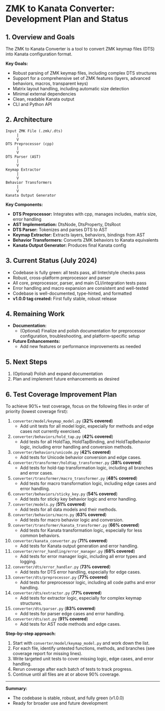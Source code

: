 # ZMK to Kanata Converter: Development Plan and Status

## 1. Overview and Goals

The ZMK to Kanata Converter is a tool to convert ZMK keymap files (DTS) into Kanata configuration format.

**Key Goals:**
- Robust parsing of ZMK keymap files, including complex DTS structures
- Support for a comprehensive set of ZMK features (layers, advanced behaviors, macros, transparent keys)
- Matrix layout handling, including automatic size detection
- Minimal external dependencies
- Clean, readable Kanata output
- CLI and Python API

## 2. Architecture

```
Input ZMK File (.zmk/.dts)
     |
     V
DTS Preprocessor (cpp)
     |
     V
DTS Parser (AST)
     |
     V
Keymap Extractor
     |
     V
Behavior Transformers
     |
     V
Kanata Output Generator
```

**Key Components:**
- **DTS Preprocessor:** Integrates with cpp, manages includes, matrix size, error handling
- **AST Implementation:** DtsNode, DtsProperty, DtsRoot
- **DTS Parser:** Tokenizes and parses DTS to AST
- **Keymap Extractor:** Extracts layers, behaviors, bindings from AST
- **Behavior Transformers:** Converts ZMK behaviors to Kanata equivalents
- **Kanata Output Generator:** Produces final Kanata config

## 3. Current Status (July 2024)

- Codebase is fully green: all tests pass, all linter/style checks pass
- Robust, cross-platform preprocessor and parser
- All core, preprocessor, parser, and main CLI/integration tests pass
- Error handling and macro expansion are consistent and well-tested
- Codebase is well-documented, type-hinted, and formatted
- **v1.0.0 tag created:** First fully stable, robust release

## 4. Remaining Work

- **Documentation:**
    - (Optional) Finalize and polish documentation for preprocessor configuration, troubleshooting, and platform-specific setup
- **Future Enhancements:**
    - Add new features or performance improvements as needed

## 5. Next Steps

1. (Optional) Polish and expand documentation
2. Plan and implement future enhancements as desired

## 6. Test Coverage Improvement Plan

To achieve 90%+ test coverage, focus on the following files in order of priority (lowest coverage first):

1. `converter/model/keymap_model.py` (**32% covered**)
   - Add unit tests for all model logic, especially for methods and edge cases not currently exercised.
2. `converter/behaviors/hold_tap.py` (**42% covered**)
   - Add tests for all HoldTap, HoldTapBinding, and HoldTapBehavior logic, including error handling and conversion methods.
3. `converter/behaviors/unicode.py` (**42% covered**)
   - Add tests for Unicode behavior conversion and edge cases.
4. `converter/transformer/holdtap_transformer.py` (**38% covered**)
   - Add tests for hold-tap transformation logic, including all branches and error cases.
5. `converter/transformer/macro_transformer.py` (**48% covered**)
   - Add tests for macro transformation logic, including edge cases and error handling.
6. `converter/behaviors/sticky_key.py` (**54% covered**)
   - Add tests for sticky key behavior logic and error handling.
7. `converter/models.py` (**51% covered**)
   - Add tests for all data models and their methods.
8. `converter/behaviors/macro.py` (**63% covered**)
   - Add tests for macro behavior logic and conversion.
9. `converter/transformer/kanata_transformer.py` (**66% covered**)
   - Add tests for Kanata transformation logic, especially for less common behaviors.
10. `converter/kanata_converter.py` (**71% covered**)
    - Add tests for Kanata output generation and error handling.
11. `converter/error_handling/error_manager.py` (**68% covered**)
    - Add tests for error manager logic, including all error types and logging.
12. `converter/dts/error_handler.py` (**73% covered**)
    - Add tests for DTS error handling, especially for edge cases.
13. `converter/dts/preprocessor.py` (**77% covered**)
    - Add tests for preprocessor logic, including all code paths and error handling.
14. `converter/dts/extractor.py` (**77% covered**)
    - Add tests for extractor logic, especially for complex keymap structures.
15. `converter/dts/parser.py` (**83% covered**)
    - Add tests for parser edge cases and error handling.
16. `converter/dts/ast.py` (**91% covered**)
    - Add tests for AST node methods and edge cases.

**Step-by-step approach:**
1. Start with `converter/model/keymap_model.py` and work down the list.
2. For each file, identify untested functions, methods, and branches (see coverage report for missing lines).
3. Write targeted unit tests to cover missing logic, edge cases, and error handling.
4. Rerun coverage after each batch of tests to track progress.
5. Continue until all files are at or above 90% coverage.

---

**Summary:**
- The codebase is stable, robust, and fully green (v1.0.0)
- Ready for broader use and future development
